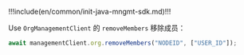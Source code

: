!!!include(en/common/init-java-mngmt-sdk.md)!!!

Use `OrgManagementClient` 的 `removeMembers` 移除成员：

```javascript
await managementClient.org.removeMembers("NODEID", ["USER_ID"]);
```
